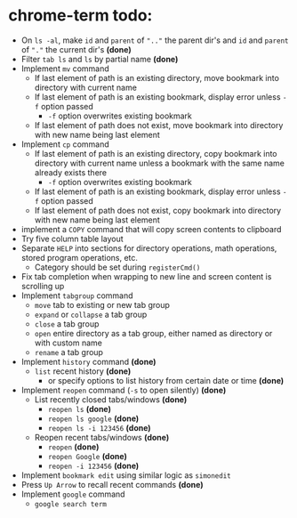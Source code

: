 # chrome-term todo:
 - On `ls -al`, make `id` and `parent` of `".."` the parent dir's and `id` and `parent` of `"."` the current dir's **(done)**
 - Filter `tab ls` and `ls` by partial name **(done)**
 - Implement `mv` command
    - If last element of path is an existing directory, move bookmark into directory with current name
    - If last element of path is an existing bookmark, display error unless `-f` option passed
        - `-f` option overwrites existing bookmark
    - If last element of path does not exist, move bookmark into directory with new name being last element
 - Implement `cp` command
    - If last element of path is an existing directory, copy bookmark into directory with current name unless a bookmark with the same name already exists there
        - `-f` option overwrites existing bookmark
    - If last element of path is an existing bookmark, display error unless `-f` option passed
    - If last element of path does not exist, copy bookmark into directory with new name being last element
 - implement a `COPY` command that will copy screen contents to clipboard
 - Try five column table layout
 - Separate `HELP` into sections for directory operations, math operations, stored program operations, etc.
    - Category should be set during `registerCmd()`
 - Fix tab completion when wrapping to new line and screen content is scrolling up
 - Implement `tabgroup` command
    - `move` tab to existing or new tab group
    - `expand` or `collapse` a tab group
    - `close` a tab group
    - `open` entire directory as a tab group, either named as directory or with custom name
    - `rename` a tab group 
 - Implement `history` command **(done)**
    - `list` recent history **(done)**
        - or specify options to list history from certain date or time **(done)**
 - Implement `reopen` command (`-s` to open silently) **(done)**
    - List recently closed tabs/windows **(done)**
       - `reopen ls` **(done)**
       - `reopen ls google` **(done)**
       - `reopen ls -i 123456` **(done)**
    - Reopen recent tabs/windows **(done)**
       - `reopen` **(done)**
       - `reopen Google` **(done)**
       - `reopen -i 123456` **(done)**
 - Implement `bookmark edit` using similar logic as `simonedit`
 - Press `Up Arrow` to recall recent commands **(done)**
 - Implement `google` command
   - `google search term`
